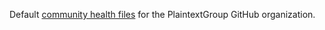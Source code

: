 Default [community health files](https://docs.github.com/en/communities/setting-up-your-project-for-healthy-contributions/creating-a-default-community-health-file) for the PlaintextGroup GitHub organization.
